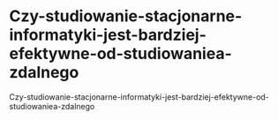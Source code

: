 # Czy-studiowanie-stacjonarne-informatyki-jest-bardziej-efektywne-od-studiowaniea-zdalnego
Czy-studiowanie-stacjonarne-informatyki-jest-bardziej-efektywne-od-studiowaniea-zdalnego
